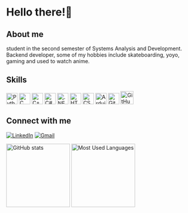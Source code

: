 # Hello there!🖖

## About me
student in the second semester of Systems Analysis and Development. Backend developer, some of my hobbies include skateboarding, yoyo, gaming and used to watch anime.

## Skills
<p align="left">
    <img src="https://raw.githubusercontent.com/get-icon/geticon/master/icons/python.svg" alt="Python" width="30"/>
    <img src="https://raw.githubusercontent.com/get-icon/geticon/master/icons/c.svg" alt="C" width="30"/>
    <img src="https://raw.githubusercontent.com/get-icon/geticon/master/icons/c-plusplus.svg" alt="C++" width="30"/>
    <img src="https://raw.githubusercontent.com/get-icon/geticon/master/icons/c-sharp.svg" alt="C#" width="30"/>
    <img src="https://raw.githubusercontent.com/get-icon/geticon/master/icons/dotnet.svg" alt=".NET" width="30"/>
    <img src="https://raw.githubusercontent.com/get-icon/geticon/master/icons/html-5.svg" alt="HTML" width="30"/>
    <img src="https://raw.githubusercontent.com/get-icon/geticon/master/icons/css-3.svg" alt="CSS" width="30"/>
    <img src="https://raw.githubusercontent.com/get-icon/geticon/master/icons/arduino.svg" alt="Arduino" width="30"/>
    <img src="https://raw.githubusercontent.com/get-icon/geticon/master/icons/git-icon.svg" alt="Git" width="30"/>
    <img src="https://cdn0.iconfinder.com/data/icons/shift-logotypes/32/Github-256.png" alt="GitHub" height="35" width="35"/>
</p>

## Connect with me
[![LinkedIn](https://img.shields.io/badge/-LinkedIn-000?style=for-the-badge&logo=linkedin&logoColor=9745F5&color:FFF)](https://www.linkedin.com/in/gabriel-saraiva-567718284/)
[![Gmail](https://img.shields.io/badge/-Gmail-000?style=for-the-badge&logo=gmail&logoColor=9745F5&color:FFF)](mailto:gabrielc.sara@gmail.com)  

<p align="left">
    <img src="https://github-readme-stats.vercel.app/api?username=gb-saraiva&show_icons=true&hide_border=true&theme=midnight-purple&include_all_commits=true&hide=contribs" alt="GitHub stats" height="170"/>
    <img src="https://github-readme-stats.vercel.app/api/top-langs/?username=gb-saraiva&theme=midnight-purple&hide_border=true" alt="Most Used Languages" height="170"/>
</p>
